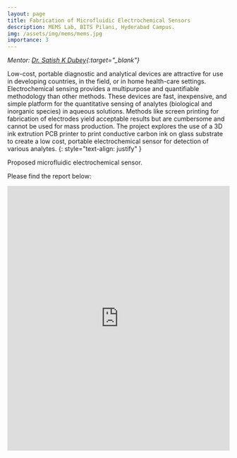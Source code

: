 ```yaml
---
layout: page
title: Fabrication of Microfluidic Electrochemical Sensors
description: MEMS Lab, BITS Pilani, Hyderabad Campus.
img: /assets/img/mems/mems.jpg
importance: 3
---
```


*Mentor: [Dr. Satish K Dubey](https://universe.bits-pilani.ac.in/hyderabad/satishkdubey/Profile){:target="\_blank"}*

Low-cost, portable diagnostic and analytical devices are attractive for use in developing countries, in the field, or in home health-care settings. Electrochemical sensing provides a multipurpose and quantifiable methodology than other methods. These devices are fast, inexpensive, and simple platform for the quantitative sensing of analytes (biological and inorganic species) in aqueous solutions. Methods like screen printing for fabrication of electrodes yield acceptable results but are cumbersome and cannot be used for mass production. The project explores the use of a 3D ink extrution PCB printer to print conductive carbon ink on glass substrate to create a low cost, portable electrochemical sensor for detection of various analytes.
{: style="text-align: justify" }

<div class="row">
    <div class="col-sm mt-3 mt-md-0">
        <img class="img-fluid rounded z-depth-1" src="{{ '/assets/img/mems/mems.jpg' | relative_url }}" alt="" title="Framework"/>
    </div>
</div>
<div class="caption">
    Proposed microfluidic electrochemical sensor.
</div>

Please find the report below:

<iframe class="scribd_iframe_embed" title="Electrochemical Sensing on Microfluidic Device - Endsem Report - Devansh" src="https://www.scribd.com/embeds/491218472/content?start_page=1&view_mode=scroll&access_key=key-eYijpFCYH1OGpLRHRhsj" data-auto-height="true" data-aspect-ratio="0.7080062794348508" scrolling="no" id="doc_61111" width="100%" height="600" frameborder="0"></iframe><script type="text/javascript">(function() { var scribd = document.createElement("script"); scribd.type = "text/javascript"; scribd.async = true; scribd.src = "https://www.scribd.com/javascripts/embed_code/inject.js"; var s = document.getElementsByTagName("script")[0]; s.parentNode.insertBefore(scribd, s); })();</script>
